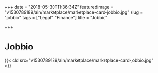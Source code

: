 +++
date = "2018-05-30T11:36:34Z"
featuredimage = "v1530789189/ain/marketplace/marketplace-card-jobbio.jpg"
slug = "jobbio"
tags = ["Legal", "Finance"]
title = "Jobbio"

+++
# Jobbio

{{< cld src="v1530789189/ain/marketplace/marketplace-card-jobbio.jpg" >}}